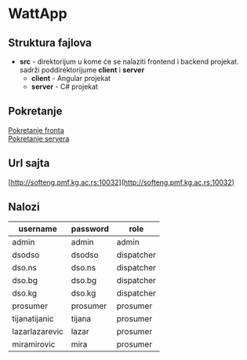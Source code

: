 # WattApp

## Struktura fajlova

* **src** - direktorijum u kome će se nalaziti frontend i backend projekat. sadrži poddirektorijume **client** i **server**
  * **client** - Angular projekat
  * **server** - C# projekat

## Pokretanje
[Pokretanje fronta](./WattApp/client/README.md)  
[Pokretanje servera](./WattApp/server/README.md)

## Url sajta

[http://softeng.pmf.kg.ac.rs:10032](http://softeng.pmf.kg.ac.rs:10032)

## Nalozi

| username | password | role |
| ----------- | ----------- | ----------- |
| admin | admin | admin |
| dsodso | dsodso | dispatcher |
| dso.ns | dso.ns | dispatcher |
| dso.bg | dso.bg | dispatcher |
| dso.kg | dso.kg | dispatcher |
| prosumer | prosumer | prosumer |
| tijanatijanic | tijana | prosumer |
| lazarlazarevic | lazar | prosumer |
| miramirovic | mira | prosumer |
